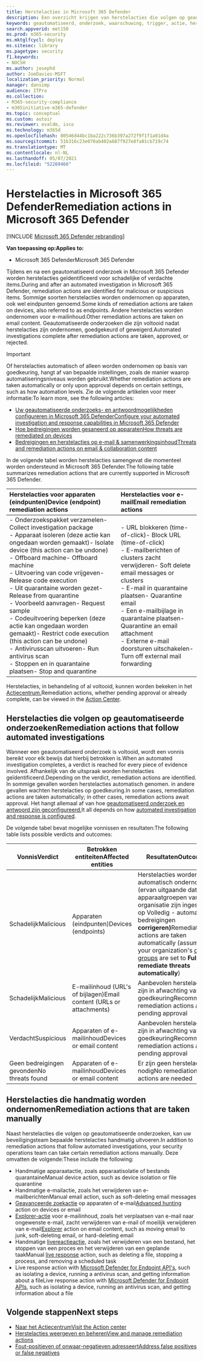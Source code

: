 ```yaml
---
title: Herstelacties in Microsoft 365 Defender
description: Een overzicht krijgen van herstelacties die volgen op geautomatiseerde onderzoeken in Microsoft 365 Defender
keywords: geautomatiseerd, onderzoek, waarschuwing, trigger, actie, herstel
search.appverid: met150
ms.prod: m365-security
ms.mktglfcycl: deploy
ms.sitesec: library
ms.pagetype: security
f1.keywords:
- NOCSH
ms.author: josephd
author: JoeDavies-MSFT
localization_priority: Normal
manager: dansimp
audience: ITPro
ms.collection:
- M365-security-compliance
- m365initiative-m365-defender
ms.topic: conceptual
ms.custom: autoir
ms.reviewer: evaldm, isco
ms.technology: m365d
ms.openlocfilehash: 80546d44bc1ba222c736b397a272f9f1f1a01d4a
ms.sourcegitcommit: 51b316c23e070ab402a687f927e8fa01cb719c74
ms.translationtype: MT
ms.contentlocale: nl-NL
ms.lasthandoff: 05/07/2021
ms.locfileid: "52269466"
---
```

# <a name="remediation-actions-in-microsoft-365-defender"></a><span data-ttu-id="bae9b-104">Herstelacties in Microsoft 365 Defender</span><span class="sxs-lookup"><span data-stu-id="bae9b-104">Remediation actions in Microsoft 365 Defender</span></span>

[!INCLUDE [Microsoft 365 Defender rebranding](../includes/microsoft-defender.md)]


<span data-ttu-id="bae9b-105">**Van toepassing op:**</span><span class="sxs-lookup"><span data-stu-id="bae9b-105">**Applies to:**</span></span>
- <span data-ttu-id="bae9b-106">Microsoft 365 Defender</span><span class="sxs-lookup"><span data-stu-id="bae9b-106">Microsoft 365 Defender</span></span>

<span data-ttu-id="bae9b-107">Tijdens en na een geautomatiseerd onderzoek in Microsoft 365 Defender worden herstelacties geïdentificeerd voor schadelijke of verdachte items.</span><span class="sxs-lookup"><span data-stu-id="bae9b-107">During and after an automated investigation in Microsoft 365 Defender, remediation actions are identified for malicious or suspicious items.</span></span> <span data-ttu-id="bae9b-108">Sommige soorten herstelacties worden ondernomen op apparaten, ook wel eindpunten genoemd.</span><span class="sxs-lookup"><span data-stu-id="bae9b-108">Some kinds of remediation actions are taken on devices, also referred to as endpoints.</span></span> <span data-ttu-id="bae9b-109">Andere herstelacties worden ondernomen voor e-mailinhoud.</span><span class="sxs-lookup"><span data-stu-id="bae9b-109">Other remediation actions are taken on email content.</span></span> <span data-ttu-id="bae9b-110">Geautomatiseerde onderzoeken die zijn voltooid nadat herstelacties zijn ondernomen, goedgekeurd of geweigerd.</span><span class="sxs-lookup"><span data-stu-id="bae9b-110">Automated investigations complete after remediation actions are taken, approved, or rejected.</span></span>

> [!IMPORTANT]
> <span data-ttu-id="bae9b-111">Of herstelacties automatisch of alleen worden ondernomen op basis van goedkeuring, hangt af van bepaalde instellingen, zoals de manier waarop automatiseringsniveaus worden gebruikt.</span><span class="sxs-lookup"><span data-stu-id="bae9b-111">Whether remediation actions are taken automatically or only upon approval depends on certain settings, such as how automation levels.</span></span> <span data-ttu-id="bae9b-112">Zie de volgende artikelen voor meer informatie:</span><span class="sxs-lookup"><span data-stu-id="bae9b-112">To learn more, see the following articles:</span></span>
> - [<span data-ttu-id="bae9b-113">Uw geautomatiseerde onderzoeks- en antwoordmogelijkheden configureren in Microsoft 365 Defender</span><span class="sxs-lookup"><span data-stu-id="bae9b-113">Configure your automated investigation and response capabilities in Microsoft 365 Defender</span></span>](m365d-configure-auto-investigation-response.md)
> - [<span data-ttu-id="bae9b-114">Hoe bedreigingen worden gesaneerd op apparaten</span><span class="sxs-lookup"><span data-stu-id="bae9b-114">How threats are remediated on devices</span></span>](../defender-endpoint/automated-investigations.md)
> - [<span data-ttu-id="bae9b-115">Bedreigingen en herstelacties op e-mail & samenwerkingsinhoud</span><span class="sxs-lookup"><span data-stu-id="bae9b-115">Threats and remediation actions on email & collaboration content</span></span>](../office-365-security/air-remediation-actions.md#threats-and-remediation-actions)

<span data-ttu-id="bae9b-116">In de volgende tabel worden herstelacties samengevat die momenteel worden ondersteund in Microsoft 365 Defender.</span><span class="sxs-lookup"><span data-stu-id="bae9b-116">The following table summarizes remediation actions that are currently supported in Microsoft 365 Defender.</span></span> 

|<span data-ttu-id="bae9b-117">Herstelacties voor apparaten (eindpunten)</span><span class="sxs-lookup"><span data-stu-id="bae9b-117">Device (endpoint) remediation actions</span></span>  |<span data-ttu-id="bae9b-118">Herstelacties voor e-mail</span><span class="sxs-lookup"><span data-stu-id="bae9b-118">Email remediation actions</span></span>  |
|:---------|:---------|
|<span data-ttu-id="bae9b-119">- Onderzoekspakket verzamelen</span><span class="sxs-lookup"><span data-stu-id="bae9b-119">- Collect investigation package</span></span> <br/><span data-ttu-id="bae9b-120">- Apparaat isoleren (deze actie kan ongedaan worden gemaakt)</span><span class="sxs-lookup"><span data-stu-id="bae9b-120">- Isolate device (this action can be undone)</span></span><br/><span data-ttu-id="bae9b-121">- Offboard machine</span><span class="sxs-lookup"><span data-stu-id="bae9b-121">- Offboard machine</span></span> <br/><span data-ttu-id="bae9b-122">- Uitvoering van code vrijgeven</span><span class="sxs-lookup"><span data-stu-id="bae9b-122">- Release code execution</span></span> <br/><span data-ttu-id="bae9b-123">- Uit quarantaine worden gezet</span><span class="sxs-lookup"><span data-stu-id="bae9b-123">- Release from quarantine</span></span> <br/><span data-ttu-id="bae9b-124">- Voorbeeld aanvragen</span><span class="sxs-lookup"><span data-stu-id="bae9b-124">- Request sample</span></span> <br/><span data-ttu-id="bae9b-125">- Codeuitvoering beperken (deze actie kan ongedaan worden gemaakt)</span><span class="sxs-lookup"><span data-stu-id="bae9b-125">- Restrict code execution (this action can be undone)</span></span> <br/><span data-ttu-id="bae9b-126">- Antivirusscan uitvoeren</span><span class="sxs-lookup"><span data-stu-id="bae9b-126">- Run antivirus scan</span></span> <br/><span data-ttu-id="bae9b-127">- Stoppen en in quarantaine plaatsen</span><span class="sxs-lookup"><span data-stu-id="bae9b-127">- Stop and quarantine</span></span>      |<span data-ttu-id="bae9b-128">- URL blokkeren (time-of-click)</span><span class="sxs-lookup"><span data-stu-id="bae9b-128">- Block URL (time-of-click)</span></span><br/><span data-ttu-id="bae9b-129">- E-mailberichten of clusters zacht verwijderen</span><span class="sxs-lookup"><span data-stu-id="bae9b-129">- Soft delete email messages or clusters</span></span><br/><span data-ttu-id="bae9b-130">- E-mail in quarantaine plaatsen</span><span class="sxs-lookup"><span data-stu-id="bae9b-130">- Quarantine email</span></span><br/><span data-ttu-id="bae9b-131">- Een e-mailbijlage in quarantaine plaatsen</span><span class="sxs-lookup"><span data-stu-id="bae9b-131">- Quarantine an email attachment</span></span><br/><span data-ttu-id="bae9b-132">- Externe e-mail doorsturen uitschakelen</span><span class="sxs-lookup"><span data-stu-id="bae9b-132">- Turn off external mail forwarding</span></span>          |

<span data-ttu-id="bae9b-133">Herstelacties, in behandeling of al voltooid, kunnen worden bekeken in het [Actiecentrum.](m365d-action-center.md)</span><span class="sxs-lookup"><span data-stu-id="bae9b-133">Remediation actions, whether pending approval or already complete, can be viewed in the [Action Center](m365d-action-center.md).</span></span>

## <a name="remediation-actions-that-follow-automated-investigations"></a><span data-ttu-id="bae9b-134">Herstelacties die volgen op geautomatiseerde onderzoeken</span><span class="sxs-lookup"><span data-stu-id="bae9b-134">Remediation actions that follow automated investigations</span></span>

<span data-ttu-id="bae9b-135">Wanneer een geautomatiseerd onderzoek is voltooid, wordt een vonnis bereikt voor elk bewijs dat hierbij betrokken is.</span><span class="sxs-lookup"><span data-stu-id="bae9b-135">When an automated investigation completes, a verdict is reached for every piece of evidence involved.</span></span> <span data-ttu-id="bae9b-136">Afhankelijk van de uitspraak worden herstelacties geïdentificeerd.</span><span class="sxs-lookup"><span data-stu-id="bae9b-136">Depending on the verdict, remediation actions are identified.</span></span> <span data-ttu-id="bae9b-137">In sommige gevallen worden herstelacties automatisch genomen. in andere gevallen wachten herstelacties op goedkeuring.</span><span class="sxs-lookup"><span data-stu-id="bae9b-137">In some cases, remediation actions are taken automatically; in other cases, remediation actions await approval.</span></span> <span data-ttu-id="bae9b-138">Het hangt allemaal af van hoe [geautomatiseerd onderzoek en antwoord zijn geconfigureerd.](m365d-configure-auto-investigation-response.md)</span><span class="sxs-lookup"><span data-stu-id="bae9b-138">It all depends on how [automated investigation and response is configured](m365d-configure-auto-investigation-response.md).</span></span>

<span data-ttu-id="bae9b-139">De volgende tabel bevat mogelijke vonnissen en resultaten:</span><span class="sxs-lookup"><span data-stu-id="bae9b-139">The following table lists possible verdicts and outcomes:</span></span>

| <span data-ttu-id="bae9b-140">Vonnis</span><span class="sxs-lookup"><span data-stu-id="bae9b-140">Verdict</span></span>    | <span data-ttu-id="bae9b-141">Betrokken entiteiten</span><span class="sxs-lookup"><span data-stu-id="bae9b-141">Affected entities</span></span>    | <span data-ttu-id="bae9b-142">Resultaten</span><span class="sxs-lookup"><span data-stu-id="bae9b-142">Outcomes</span></span>|
|------|------|------|
| <span data-ttu-id="bae9b-143">Schadelijk</span><span class="sxs-lookup"><span data-stu-id="bae9b-143">Malicious</span></span>    | <span data-ttu-id="bae9b-144">Apparaten (eindpunten)</span><span class="sxs-lookup"><span data-stu-id="bae9b-144">Devices (endpoints)</span></span>    | <span data-ttu-id="bae9b-145">Herstelacties worden automatisch ondernomen (ervan uitgaande [](m365d-configure-auto-investigation-response.md#review-or-change-the-automation-level-for-device-groups) dat de apparaatgroepen van uw organisatie zijn ingesteld op Volledig - automatisch bedreigingen **corrigeren)**</span><span class="sxs-lookup"><span data-stu-id="bae9b-145">Remediation actions are taken automatically (assuming your organization's [device groups](m365d-configure-auto-investigation-response.md#review-or-change-the-automation-level-for-device-groups) are set to **Full - remediate threats automatically**)</span></span>|
| <span data-ttu-id="bae9b-146">Schadelijk</span><span class="sxs-lookup"><span data-stu-id="bae9b-146">Malicious</span></span>    | <span data-ttu-id="bae9b-147">E-mailinhoud (URL's of bijlagen)</span><span class="sxs-lookup"><span data-stu-id="bae9b-147">Email content (URLs or attachments)</span></span> | <span data-ttu-id="bae9b-148">Aanbevolen herstelacties zijn in afwachting van goedkeuring</span><span class="sxs-lookup"><span data-stu-id="bae9b-148">Recommended remediation actions are pending approval</span></span>|
| <span data-ttu-id="bae9b-149">Verdacht</span><span class="sxs-lookup"><span data-stu-id="bae9b-149">Suspicious</span></span>    | <span data-ttu-id="bae9b-150">Apparaten of e-mailinhoud</span><span class="sxs-lookup"><span data-stu-id="bae9b-150">Devices or email content</span></span> | <span data-ttu-id="bae9b-151">Aanbevolen herstelacties zijn in afwachting van goedkeuring</span><span class="sxs-lookup"><span data-stu-id="bae9b-151">Recommended remediation actions are pending approval</span></span>|
| <span data-ttu-id="bae9b-152">Geen bedreigingen gevonden</span><span class="sxs-lookup"><span data-stu-id="bae9b-152">No threats found</span></span>    | <span data-ttu-id="bae9b-153">Apparaten of e-mailinhoud</span><span class="sxs-lookup"><span data-stu-id="bae9b-153">Devices or email content</span></span>    | <span data-ttu-id="bae9b-154">Er zijn geen herstelacties nodig</span><span class="sxs-lookup"><span data-stu-id="bae9b-154">No remediation actions are needed</span></span>|


## <a name="remediation-actions-that-are-taken-manually"></a><span data-ttu-id="bae9b-155">Herstelacties die handmatig worden ondernomen</span><span class="sxs-lookup"><span data-stu-id="bae9b-155">Remediation actions that are taken manually</span></span>

<span data-ttu-id="bae9b-156">Naast herstelacties die volgen op geautomatiseerde onderzoeken, kan uw beveiligingsteam bepaalde herstelacties handmatig uitvoeren.</span><span class="sxs-lookup"><span data-stu-id="bae9b-156">In addition to remediation actions that follow automated investigations, your security operations team can take certain remediation actions manually.</span></span> <span data-ttu-id="bae9b-157">Deze omvatten de volgende:</span><span class="sxs-lookup"><span data-stu-id="bae9b-157">These include the following:</span></span>

- <span data-ttu-id="bae9b-158">Handmatige apparaatactie, zoals apparaatisolatie of bestands quarantaine</span><span class="sxs-lookup"><span data-stu-id="bae9b-158">Manual device action, such as device isolation or file quarantine</span></span>
- <span data-ttu-id="bae9b-159">Handmatige e-mailactie, zoals het verwijderen van e-mailberichten</span><span class="sxs-lookup"><span data-stu-id="bae9b-159">Manual email action, such as soft-deleting email messages</span></span> 
- <span data-ttu-id="bae9b-160">[Geavanceerde zoekactie](../defender-endpoint/advanced-hunting-overview.md) op apparaten of e-mail</span><span class="sxs-lookup"><span data-stu-id="bae9b-160">[Advanced hunting](../defender-endpoint/advanced-hunting-overview.md) action on devices or email</span></span>
- <span data-ttu-id="bae9b-161">[Explorer-actie](../office-365-security/threat-explorer.md) voor e-mailinhoud, zoals het verplaatsen van e-mail naar ongewenste e-mail, zacht verwijderen van e-mail of moeilijk verwijderen van e-mail</span><span class="sxs-lookup"><span data-stu-id="bae9b-161">[Explorer](../office-365-security/threat-explorer.md) action on email content, such as moving email to junk, soft-deleting email, or hard-deleting email</span></span>
- <span data-ttu-id="bae9b-162">Handmatige [livereactieactie,](https://docs.microsoft.com/windows/security/threat-protection/microsoft-defender-atp/live-response) zoals het verwijderen van een bestand, het stoppen van een proces en het verwijderen van een geplande taak</span><span class="sxs-lookup"><span data-stu-id="bae9b-162">Manual [live response](https://docs.microsoft.com/windows/security/threat-protection/microsoft-defender-atp/live-response) action, such as deleting a file, stopping a process, and removing a scheduled task</span></span>
- <span data-ttu-id="bae9b-163">Live response action with [Microsoft Defender for Endpoint API's](../defender-endpoint/management-apis.md#microsoft-defender-for-endpoint-apis), such as isolating a device, running a antivirus scan, and getting information about a file</span><span class="sxs-lookup"><span data-stu-id="bae9b-163">Live response action with [Microsoft Defender for Endpoint APIs](../defender-endpoint/management-apis.md#microsoft-defender-for-endpoint-apis), such as isolating a device, running an antivirus scan, and getting information about a file</span></span>

## <a name="next-steps"></a><span data-ttu-id="bae9b-164">Volgende stappen</span><span class="sxs-lookup"><span data-stu-id="bae9b-164">Next steps</span></span>

- [<span data-ttu-id="bae9b-165">Naar het Actiecentrum</span><span class="sxs-lookup"><span data-stu-id="bae9b-165">Visit the Action center</span></span>](m365d-action-center.md)
- [<span data-ttu-id="bae9b-166">Herstelacties weergeven en beheren</span><span class="sxs-lookup"><span data-stu-id="bae9b-166">View and manage remediation actions</span></span>](m365d-autoir-actions.md)
- [<span data-ttu-id="bae9b-167">Fout-positieven of onwaar-negatieven adresseert</span><span class="sxs-lookup"><span data-stu-id="bae9b-167">Address false positives or false negatives</span></span>](m365d-autoir-report-false-positives-negatives.md)
